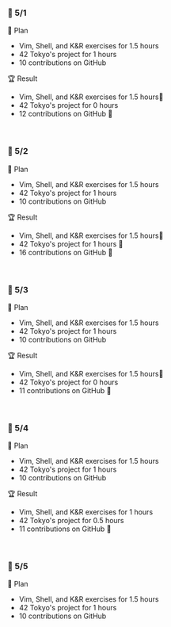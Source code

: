<br><h3>:pushpin: 5/1　</h3>
:dart: Plan
- Vim, Shell, and K&R exercises for 1.5 hours
- 42 Tokyo's project for 1 hours 
- 10 contributions on GitHub

:trophy: Result
- Vim, Shell, and K&R exercises for 1.5 hours:100:
- 42 Tokyo's project for 0 hours 
- 12 contributions on GitHub :100:

<br><h3>:pushpin: 5/2　</h3>
:dart: Plan
- Vim, Shell, and K&R exercises for 1.5 hours
- 42 Tokyo's project for 1 hours 
- 10 contributions on GitHub

:trophy: Result
- Vim, Shell, and K&R exercises for 1.5 hours:100:
- 42 Tokyo's project for 1 hours :100:
- 16 contributions on GitHub :100:

<br><h3>:pushpin: 5/3　</h3>
:dart: Plan
- Vim, Shell, and K&R exercises for 1.5 hours
- 42 Tokyo's project for 1 hours 
- 10 contributions on GitHub

:trophy: Result
- Vim, Shell, and K&R exercises for 1.5 hours:100:
- 42 Tokyo's project for 0 hours 
- 11 contributions on GitHub :100:

<br><h3>:pushpin: 5/4　</h3>
:dart: Plan
- Vim, Shell, and K&R exercises for 1.5 hours
- 42 Tokyo's project for 1 hours 
- 10 contributions on GitHub

:trophy: Result
- Vim, Shell, and K&R exercises for 1 hours
- 42 Tokyo's project for 0.5 hours 
- 11 contributions on GitHub :100:

<br><h3>:pushpin: 5/5　</h3>
:dart: Plan
- Vim, Shell, and K&R exercises for 1.5 hours
- 42 Tokyo's project for 1 hours 
- 10 contributions on GitHub
